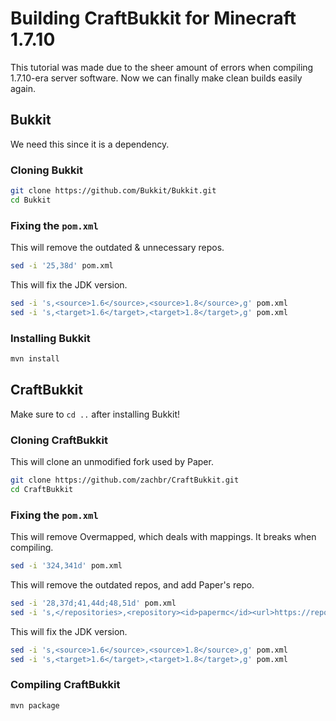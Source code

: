 # Building CraftBukkit for Minecraft 1.7.10

This tutorial was made due to the sheer amount of errors when compiling 1.7.10-era server software. Now we can finally make clean builds easily again.

## Bukkit

We need this since it is a dependency.

### Cloning Bukkit

```sh
git clone https://github.com/Bukkit/Bukkit.git
cd Bukkit
```

### Fixing the `pom.xml`

This will remove the outdated & unnecessary repos.

```sh
sed -i '25,38d' pom.xml
```

This will fix the JDK version.

```sh
sed -i 's,<source>1.6</source>,<source>1.8</source>,g' pom.xml
sed -i 's,<target>1.6</target>,<target>1.8</target>,g' pom.xml
```

### Installing Bukkit

```sh
mvn install
```

## CraftBukkit

Make sure to `cd ..` after installing Bukkit!

### Cloning CraftBukkit

This will clone an unmodified fork used by Paper.

```sh
git clone https://github.com/zachbr/CraftBukkit.git
cd CraftBukkit
```

### Fixing the `pom.xml`

This will remove Overmapped, which deals with mappings. It breaks when compiling.

```sh
sed -i '324,341d' pom.xml
```

This will remove the outdated repos, and add Paper's repo.

```sh
sed -i '28,37d;41,44d;48,51d' pom.xml
sed -i 's,</repositories>,<repository><id>papermc</id><url>https://repo.papermc.io/repository/maven-public/</url></repository></repositories>,g' pom.xml
```

This will fix the JDK version.

```sh
sed -i 's,<source>1.6</source>,<source>1.8</source>,g' pom.xml
sed -i 's,<target>1.6</target>,<target>1.8</target>,g' pom.xml
```

### Compiling CraftBukkit

```sh
mvn package
```


